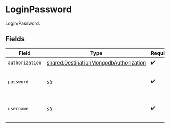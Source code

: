 # LoginPassword

Login/Password.


## Fields

| Field                                                                                            | Type                                                                                             | Required                                                                                         | Description                                                                                      |
| ------------------------------------------------------------------------------------------------ | ------------------------------------------------------------------------------------------------ | ------------------------------------------------------------------------------------------------ | ------------------------------------------------------------------------------------------------ |
| `authorization`                                                                                  | [shared.DestinationMongodbAuthorization](../../models/shared/destinationmongodbauthorization.md) | :heavy_check_mark:                                                                               | N/A                                                                                              |
| `password`                                                                                       | *str*                                                                                            | :heavy_check_mark:                                                                               | Password associated with the username.                                                           |
| `username`                                                                                       | *str*                                                                                            | :heavy_check_mark:                                                                               | Username to use to access the database.                                                          |